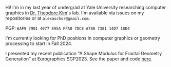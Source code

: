 Hi! I'm in my last year of undergrad at Yale University researching computer graphics in [Dr. Theodore Kim](https://tkim.graphics)'s lab.
I'm available via issues on my repositories or at `alexaschor@gmail.com`.

PGP: `6AF9 7901 4077 E95A FFA0 7DC8 A788 7381 14D7 18D4`

I'm currently looking for PhD positions in computer graphics or geometry processing to start in Fall 2024. 

I presented my recent publication "A Shape Modulus for Fractal Geometry Generation" at Eurographics SGP2023. See the paper and code [here](https://github.com/alexaschor/JuliaShapeModulus).

<!---
alexaschor/alexaschor is a ✨ special ✨ repository because its `README.md` (this file) appears on your GitHub profile.
You can click the Preview link to take a look at your changes.
--->
